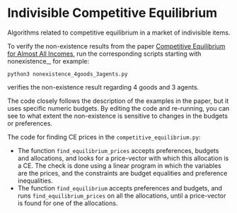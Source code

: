 # Indivisible Competitive Equilibrium
Algorithms related to competitive equilibrium in a market of indivisible items.

To verify the non-existence results from
 the paper
 [Competitive Equilibrium for Almost All Incomes](https://arxiv.org/abs/1705.04212),
run the corresponding scripts starting with nonexistence_, for example:

    python3 nonexistence_4goods_3agents.py

verifies the non-existence result regarding 4 goods and 3 agents.

The code closely follows the description of the examples in the paper,
but it uses specific numeric budgets. 
By editing the code and re-running, 
you can see to what extent the non-existence is sensitive to changes in the budgets or preferences. 

The code for finding CE prices in the `competitive_equilibrium.py`:

* The function `find_equilibrium_prices` accepts preferences, budgets and allocations,
and looks for a price-vector with which this allocation is a CE. The check is done using a linear program
in which the variables are the prices, and the constraints are budget equalities and preference inequalities.
* The function  `find_equilibrium` accepts preferences and budgets, and runs `find_equilibrium_prices` 
on all the allocations, until a price-vector is found for one of the allocations.